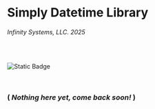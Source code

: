 # Simply Datetime Library
###### Infinity Systems, LLC. 2025

<br/>

![Static Badge](https://img.shields.io/badge/latest_version-v4.1.0.0-blue)

<br/>

### ( ***Nothing here yet, come back soon!*** )
